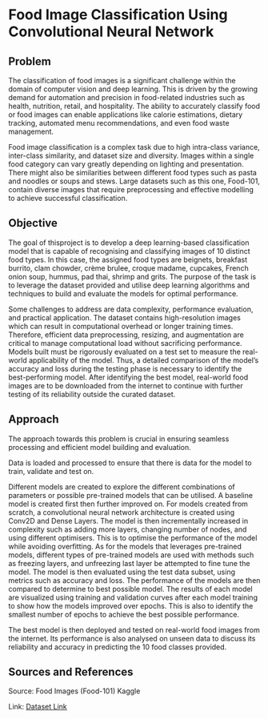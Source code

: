 # Food Image Classification Using Convolutional Neural Network

## Problem
The classification of food images is a significant challenge within the domain of computer vision and deep learning. This is driven by the growing demand for automation and precision in food-related industries such as health, nutrition, retail, and hospitality.  The ability to accurately classify food or food images can enable applications like calorie estimations, dietary tracking, automated menu recommendations, and even food waste management.

Food image classification is a complex task due to high intra-class variance, inter-class similarity, and dataset size and diversity. Images within a single food category can vary greatly depending on lighting and presentation. There might also be similarities between different food types such as pasta and noodles or soups and stews. Large datasets such as this one, Food-101, contain diverse images that require preprocessing and effective modelling to achieve successful classification.

## Objective
The goal of thisproject is to develop a deep learning-based classification model that is capable of recognising and classifying images of 10 distinct food types. In this case, the assigned food types are beignets, breakfast burrito, clam chowder, crème brulee, croque madame, cupcakes, French onion soup, hummus, pad thai, shrimp and grits. The purpose of the task is to leverage the dataset provided and utilise deep learning algorithms and techniques to build and evaluate the models for optimal performance.

Some challenges to address are data complexity, performance evaluation, and practical application. The dataset contains high-resolution images which can result in computational overhead or longer training times. Therefore, efficient data preprocessing, resizing, and augmentation are critical to manage computational load without sacrificing performance. Models built must be rigorously evaluated on a test set to measure the real-world applicability of the model. Thus, a detailed comparison of the model’s accuracy and loss during the testing phase is necessary to identify the best-performing model. After identifying the best model, real-world food images are to be downloaded from the internet to continue with further testing of its reliability outside the curated dataset.

## Approach
The approach towards this problem is crucial in ensuring seamless processing and efficient model building and evaluation. 

Data is loaded and processed to ensure that there is data for the model to train, validate and test on. 

Different models are created to explore the different combinations of parameters or possible pre-trained models that can be utilised. A baseline model is created first then further improved on. For models created from scratch, a convolutional neural network architecture is created using Conv2D and Dense Layers. The model is then incrementally increased in complexity such as adding more layers, changing number of nodes, and using different optimisers. This is to optimise the performance of the model while avoiding overfitting. As for the models that leverages pre-trained models, different types of pre-trained models are used with methods such as freezing layers, and unfreezing last layer be attempted to fine tune the model. 
The model is then evaluated using the test data subset, using metrics such as accuracy and loss. The performance of the models are then compared to determine to best possible model. The results of each model are visualized using training and validation curves after each model training to show how the models improved over epochs. This is also to identify the smallest number of epochs to achieve the best possible performance. 

The best model is then deployed and tested on real-world food images from the internet. Its performance is also analysed on unseen data to discuss its reliability and accuracy in predicting the 10 food classes provided.

## Sources and References
Source: Food Images (Food-101) Kaggle

Link: <a href="url">[Dataset Link](https://www.kaggle.com/datasets/kmader/food41)</a>
